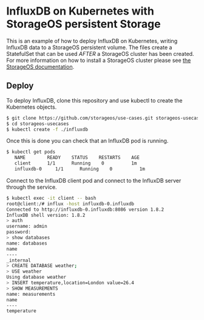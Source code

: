 # InfluxDB on Kubernetes with StorageOS persistent Storage

This is an example of how to deploy InfluxDB on Kubernetes, writing
InfluxDB data to a StorageOS persistent volume. The files create a
StatefulSet that can be used *AFTER* a StorageOS cluster has been created. For
more information on how to install a StorageOS cluster please see
[the StorageOS documentation](https://docs.storageos.com/docs/introduction/quickstart).

## Deploy

To deploy InfluxDB, clone this repository and use
kubectl to create the Kubernetes objects. 

```bash
$ git clone https://github.com/storageos/use-cases.git storageos-usecases
$ cd storageos-usecases
$ kubectl create -f ./influxdb
```

Once this is done you can check that an InfluxDB pod is running.

```bash
$ kubectl get pods
   NAME        READY    STATUS    RESTARTS    AGE
   client      1/1      Running    0          1m
   influxdb-0     1/1      Running    0          1m
```

Connect to the InfluxDB client pod and connect to the InfluxDB server through the
service.

```bash
$ kubectl exec -it client -- bash
root@client:/# influx -host influxdb-0.influxdb
Connected to http://influxdb-0.influxdb:8086 version 1.8.2
InfluxDB shell version: 1.8.2
> auth
username: admin
password: 
> show databases
name: databases
name
----
_internal
> CREATE DATABASE weather;
> USE weather
Using database weather
> INSERT temperature,location=London value=26.4
> SHOW MEASUREMENTS
name: measurements
name
----
temperature
```

